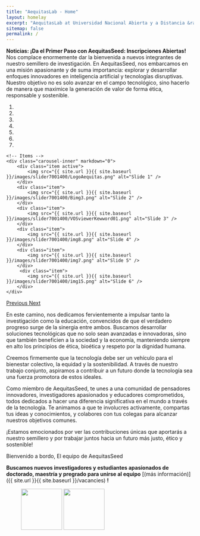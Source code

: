 ```yaml
---
title: "AequitasLab - Home"
layout: homelay
excerpt: "AequitasLab at Universidad Nacional Abierta y a Distancia &rarr; UNAD."
sitemap: false
permalink: /
---
```


**Noticias: ¡Da el Primer Paso con AequitasSeed: Inscripciones Abiertas!** Nos complace enormemente dar la bienvenida a nuevos integrantes de nuestro semillero de investigación. En AequitasSeed, nos embarcamos en una misión apasionante y de suma importancia: explorar y desarrollar enfoques innovadores en inteligencia artificial y tecnologías disruptivas. Nuestro objetivo no es solo avanzar en el campo tecnológico, sino hacerlo de manera que maximice la generación de valor de forma ética, responsable y sostenible.


<div markdown="0" id="carousel" class="carousel slide" data-ride="carousel" data-interval="4000" data-pause="hover" >
    <!-- Menu -->
    <ol class="carousel-indicators">
        <li data-target="#carousel" data-slide-to="0" class="active"></li>
        <li data-target="#carousel" data-slide-to="1"></li>
        <li data-target="#carousel" data-slide-to="2"></li>
        <li data-target="#carousel" data-slide-to="3"></li>
        <li data-target="#carousel" data-slide-to="4"></li>
        <li data-target="#carousel" data-slide-to="5"></li>
        <li data-target="#carousel" data-slide-to="6"></li>
    </ol>

    <!-- Items -->
    <div class="carousel-inner" markdown="0">
        <div class="item active">
            <img src="{{ site.url }}{{ site.baseurl }}/images/slider7001400/LogoAequitas.png" alt="Slide 1" />
        </div>
        <div class="item">
            <img src="{{ site.url }}{{ site.baseurl }}/images/slider7001400/Bimg3.png" alt="Slide 2" />
        </div>
        <div class="item">
            <img src="{{ site.url }}{{ site.baseurl }}/images/slider7001400/VOSviewerKewword01.png" alt="Slide 3" />
        </div>
        <div class="item">
            <img src="{{ site.url }}{{ site.baseurl }}/images/slider7001400/img8.png" alt="Slide 4" />
        </div>
        <div class="item">
            <img src="{{ site.url }}{{ site.baseurl }}/images/slider7001400/img7.png" alt="Slide 5" />
        </div>       
         <div class="item">
            <img src="{{ site.url }}{{ site.baseurl }}/images/slider7001400/img15.png" alt="Slide 6" />
        </div>
    </div>
  <a class="left carousel-control" href="#carousel" role="button" data-slide="prev">
    <span class="glyphicon glyphicon-chevron-left" aria-hidden="true"></span>
    <span class="sr-only">Previous</span>
  </a>
  <a class="right carousel-control" href="#carousel" role="button" data-slide="next">
    <span class="glyphicon glyphicon-chevron-right" aria-hidden="true"></span>
    <span class="sr-only">Next</span>
  </a>
</div>


En este camino, nos dedicamos fervientemente a impulsar tanto la investigación como la educación, convencidos de que el verdadero progreso surge de la sinergia entre ambos. Buscamos desarrollar soluciones tecnológicas que no solo sean avanzadas e innovadoras, sino que también beneficien a la sociedad y la economía, manteniendo siempre en alto los principios de ética, bioética y respeto por la dignidad humana. 


Creemos firmemente que la tecnología debe ser un vehículo para el bienestar colectivo, la equidad y la sostenibilidad. A través de nuestro trabajo conjunto, aspiramos a contribuir a un futuro donde la tecnología sea una fuerza promotora de estos ideales.

Como miembro de AequitasSeed, te unes a una comunidad de pensadores innovadores, investigadores apasionados y educadores comprometidos, todos dedicados a hacer una diferencia significativa en el mundo a través de la tecnología. Te animamos a que te involucres activamente, compartas tus ideas y conocimientos, y colabores con tus colegas para alcanzar nuestros objetivos comunes. 

¡Estamos emocionados por ver las contribuciones únicas que aportarás a nuestro semillero y por trabajar juntos hacia un futuro más justo, ético y sostenible! 

Bienvenido a bordo,
El equipo de AequitasSeed

 **Buscamos nuevos investigadores y estudiantes apasionados de doctorado, maestría y pregrado para unirse al equipo** [(más información)]({{ site.url }}{{ site.baseurl }}/vacancies) **!**




<figure class="fourth">
  <img src="{{ site.url }}{{ site.baseurl }}/images/logopic/logo-unad-scaled.jpg" style="width: 110px">
  <img src="{{ site.url }}{{ site.baseurl }}/images/logopic/aequitaslab.png" style="width: 110px">
</figure>
